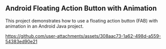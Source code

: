 ## Android Floating Action Button with Animation
This project demonstrates how to use a floating action button (FAB) with animation in an Android Java project.

https://github.com/user-attachments/assets/308aac73-1a62-498d-a559-54383ed90e21
